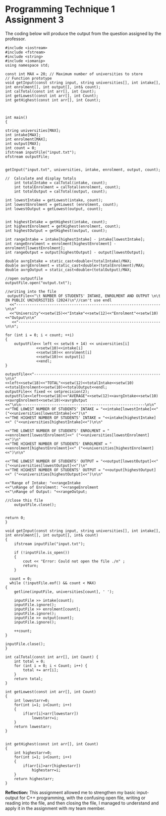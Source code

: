 # Programming Technique 1 Assignment 3
The coding below will produce the output from the question assigned by the professor.

    #include <iostream>
    #include <fstream>
    #include <string>
    #include <iomanip>
    using namespace std;
    
    const int MAX = 20; // Maximum number of universities to store
    // Function prototype
    void getInput(const string input, string universities[], int intake[], int enrolment[], int output[], int& count);
    int calTotal(const int arr[], int Count);
    int getLowest(const int arr[], int Count);
    int getHighest(const int arr[], int Count);



    int main() 
    {
	
    string universities[MAX];
    int intake[MAX];
    int enrolment[MAX];
    int output[MAX];
    int count = 0;
    ifstream inputFile("input.txt");
    ofstream outputFile;
    

    getInput("input.txt", universities, intake, enrolment, output, count);
    
    // 	Calculate and display totals
        int totalIntake = calTotal(intake, count);
        int totalEnrolment = calTotal(enrolment, count);
        int totalOutput = calTotal(output, count);
    
    int lowestIntake = getLowest(intake, count);
    int lowestEnrolment = getLowest (enrolment, count);
    int lowestOutput = getLowest(output, count);
    
    
    int highestIntake = getHighest(intake, count);
    int highestEnrolment = getHighest(enrolment, count);
    int highestOutput = getHighest(output, count);
    
    int rangeIntake = intake[highestIntake] - intake[lowestIntake];
    int rangeEnrolment = enrolment[highestEnrolment] - enrolment[lowestEnrolment];
    int rangeOutput = output[highestOutput] - output[lowestOutput];
    
    double avrgIntake = static_cast<double>(totalIntake)/MAX;
    double avrgEnrolment = static_cast<double>(totalEnrolment)/MAX;
    double avrgOutput = static_cast<double>(totalOutput)/MAX;
    
    //open outputfile
    outputFile.open("output.txt");
    
    //writing into the file
     outputFile<<"\t NUMBER OF STUDENTS' INTAKE, ENROLMENT AND OUTPUT \n\t IN PUBLIC UNIVERSITIES (2024)\n"//can't use endl
      <<"-----------------------------------------------------------------\n\n"
      <<"University"<<setw(15)<<"Intake"<<setw(12)<<"Enrolment"<<setw(10)<<"Output\n\n"
       <<"----------------------------------------------------------------\n\n";

    for (int i = 0; i < count; ++i) 
	{
    	outputFile<< left << setw(6 + 14) << universities[i] 
				  <<setw(10)<<intake[i]
				  <<setw(10)<< enrolment[i] 
				  <<setw(10)<< output[i] 
				  <<endl;
    }
  
    outputFile<<"---------------------------------------------------------\n\n"
    <<left<<setw(18)<<"TOTAL"<<setw(12)<<totalIntake<<setw(10)<<totalEnrolment<<setw(10)<<totalOutput<<endl;
    outputFile<< fixed << setprecision(2);
    outputFile<<left<<setw(18)<<"AVERAGE"<<setw(12)<<avrgIntake<<setw(10)<<avrgEnrolment<<setw(10)<<avrgOutput
    <<"\n\n--------------------------------------------------------\n\n"
    <<"THE LOWEST NUMBER OF STUDENTS' INTAKE = "<<intake[lowestIntake]<<" ("<<universities[lowestIntake]<<")\n"
    <<"THE HIGHEST NUMBER OF STUDENTS' INTAKE = "<<intake[highestIntake]<<" ("<<universities[highestIntake]<<")\n\n"
	
	<<"THE LOWEST NUMBER OF STUDENTS' ENROLMENT = "<<enrolment[lowestEnrolment]<<" ("<<universities[lowestEnrolment]<<")\n"
    <<"THE HIGHEST NUMBER OF STUDENTS' ENROLMENT = "<<enrolment[highestEnrolment]<<" ("<<universities[highestEnrolment]<<")\n\n"
    
    <<"THE LOWEST NUMBER OF STUDENTS' OUTPUT = "<<output[lowestOutput]<<" ("<<universities[lowestOutput]<<")\n"
    <<"THE HIGHEST NUMBER OF STUDENTS' OUTPUT = "<<output[highestOutput]<<" ("<<universities[highestOutput]<<")\n\n"
    
    <<"Range of Intake: "<<rangeIntake
    <<"\nRange of Enrolment: "<<rangeEnrolment
    <<"\nRange of Output: "<<rangeOutput;
    
    //close this file
    	outputFile.close();
    
    
	return 0;
    }
    
    void getInput(const string input, string universities[], int intake[], int enrolment[], int output[], int& count) 
    {
        ifstream inputFile("input.txt");

        if (!inputFile.is_open()) 
        {
            cout << "Error: Could not open the file ./n" ;
            return;
        }

      count = 0; 
      while (!inputFile.eof() && count < MAX) 
  	{
        getline(inputFile, universities[count], ' '); 

        inputFile >> intake[count];       
        inputFile.ignore();               
        inputFile >> enrolment[count];    
        inputFile.ignore();               
        inputFile >> output[count];       
        inputFile.ignore();               

        ++count; 
    }

    inputFile.close();
    }

    int calTotal(const int arr[], int Count) {
        int total = 0;
        for (int i = 0; i < Count; i++) {
            total += arr[i];
        }
        return total;
    }
    
    int getLowest(const int arr[], int Count)
    {
    	int lowestarr=0;
    	for(int i=1; i<Count; i++)
    	{
    		if(arr[i]<arr[lowestarr])
    			lowestarr=i;
    	}
    	return lowestarr;
    }


    int getHighest(const int arr[], int Count)
    {
    	int highestarr=0;
    	for(int i=1; i<Count; i++)
    	{
    		if(arr[i]>arr[highestarr])
    			highestarr=i;
    	}
    	return highestarr;
    }

**Reflection:**
This assignment allowed me to strengthen my basic input-output for C++ programming, with the confusing open file, writing or reading into the file, 
and then closing the file, I managed to understand and apply it in the assignment with my team member.
